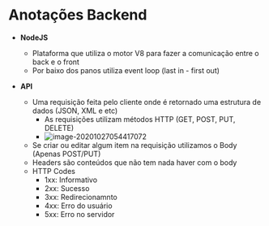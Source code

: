 # Anotações Backend

- **NodeJS**
  - Plataforma que utiliza o motor V8 para fazer a comunicação entre o back e o front
  - Por baixo dos panos utiliza event loop (last in - first out)



- **API**
  - Uma requisição feita pelo cliente onde é retornado uma estrutura de dados (JSON, XML e etc)
    - As requisições utilizam métodos HTTP (GET, POST, PUT, DELETE)
    - ![image-20201027054417072](/home/yanhaw6/.config/Typora/typora-user-images/image-20201027054417072.png)
  - Se criar ou editar algum item na requisição utilizamos o Body (Apenas POST/PUT)
  - Headers são conteúdos que não tem nada haver com o body
  - HTTP Codes
    - 1xx: Informativo
    - 2xx: Sucesso
    - 3xx: Redirecionamnto
    - 4xx: Erro do usuário
    - 5xx: Erro no servidor